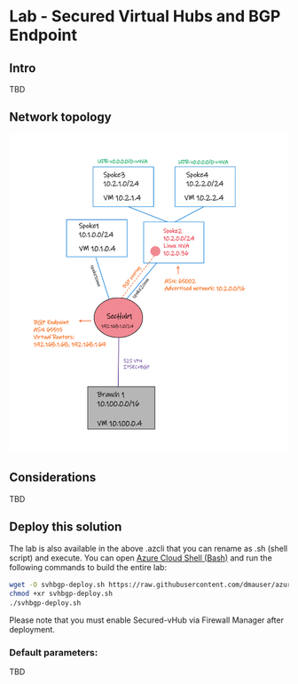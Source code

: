 # Lab - Secured Virtual Hubs and BGP Endpoint

## Intro

TBD

## Network topology

![](./Secured-vHub-BGPEndpoint.png)

## Considerations

TBD

## Deploy this solution

The lab is also available in the above .azcli that you can rename as .sh (shell script) and execute. You can open [Azure Cloud Shell (Bash)](https://shell.azure.com) and run the following commands to build the entire lab:

```bash
wget -O svhbgp-deploy.sh https://raw.githubusercontent.com/dmauser/azure-virtualwan/main/svh-bgp/svhbgp-deploy.azcli
chmod +xr svhbgp-deploy.sh
./svhbgp-deploy.sh
```

Please note that you must enable Secured-vHub via Firewall Manager after deployment.

### Default parameters:

TBD